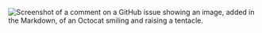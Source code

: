 ![Screenshot of a comment on a GitHub issue showing an image, added in the Markdown, of an Octocat smiling and raising a tentacle.](https://starwalk.space/gallery/images/biggest-water-sourse-in-space/1920x1080.jpg)

